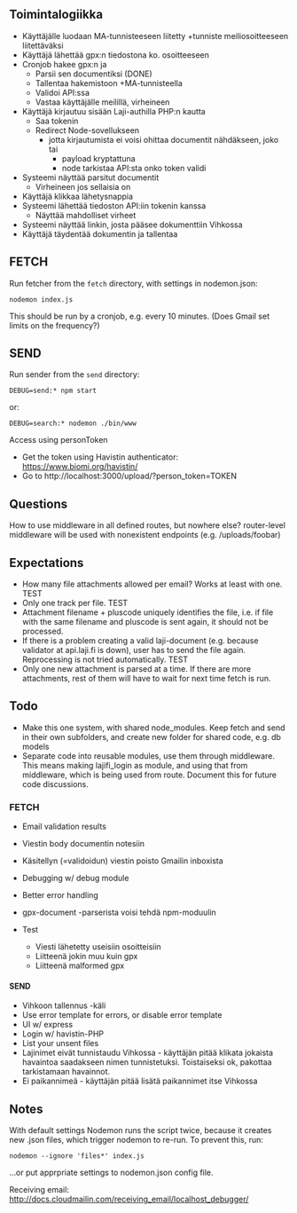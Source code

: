 
## Toimintalogiikka

- Käyttäjälle luodaan MA-tunnisteeseen liitetty +tunniste meiliosoitteeseen liitettäväksi
- Käyttäjä lähettää gpx:n tiedostona ko. osoitteeseen
- Cronjob hakee gpx:n ja
    - Parsii sen documentiksi (DONE)
    - Tallentaa hakemistoon +MA-tunnisteella
    - Validoi API:ssa
    - Vastaa käyttäjälle meilillä, virheineen
- Käyttäjä kirjautuu sisään Laji-authilla PHP:n kautta
    - Saa tokenin
    - Redirect Node-sovellukseen
        - jotta kirjautumista ei voisi ohittaa documentit nähdäkseen, joko tai
            - payload kryptattuna
            - node tarkistaa API:sta onko token validi
- Systeemi näyttää parsitut documentit
    - Virheineen jos sellaisia on 
- Käyttäjä klikkaa lähetysnappia
- Systeemi lähettää tiedoston API:iin tokenin kanssa
    - Näyttää mahdolliset virheet
- Systeemi näyttää linkin, josta pääsee dokumenttiin Vihkossa
- Käyttäjä täydentää dokumentin ja tallentaa

## FETCH

Run fetcher from the `fetch` directory, with settings in nodemon.json:

    nodemon index.js

This should be run by a cronjob, e.g. every 10 minutes. (Does Gmail set limits on the frequency?)

## SEND

Run sender from the `send` directory:

    DEBUG=send:* npm start

or:

    DEBUG=search:* nodemon ./bin/www

Access using personToken
- Get the token using Havistin authenticator: https://www.biomi.org/havistin/
- Go to http://localhost:3000/upload/?person_token=TOKEN


## Questions

How to use middleware in all defined routes, but nowhere else?
router-level middleware will be used with nonexistent endpoints (e.g. /uploads/foobar)

## Expectations

- How many file attachments allowed per email? Works at least with one. TEST
- Only one track per file. TEST
- Attachment filename + pluscode uniquely identifies the file, i.e. if file with the same filename and pluscode is sent again, it should not be processed.
- If there is a problem creating a valid laji-document (e.g. because validator at api.laji.fi is down), user has to send the file again. Reprocessing is not tried automatically. TEST
- Only one new attachment is parsed at a time. If there are more attachments, rest of them will have to wait for next time fetch is run.

## Todo

- Make this one system, with shared node_modules. Keep fetch and send in their own subfolders, and create new folder for shared code, e.g. db models
- Separate code into reusable modules, use them through middleware. This means making lajifi_login as module, and using that from middleware, which is being used from route. Document this for future code discussions.

### FETCH
- Email validation results
- Viestin body documentin notesiin
- Käsitellyn (=validoidun) viestin poisto Gmailin inboxista
- Debugging w/ debug module
- Better error handling
- gpx-document -parserista voisi tehdä npm-moduulin

- Test
   - Viesti lähetetty useisiin osoitteisiin
   - Liitteenä jokin muu kuin gpx
   - Liitteenä malformed gpx

#### SEND
- Vihkoon tallennus -käli
- Use error template for errors, or disable error template
- UI w/ express
- Login w/ havistin-PHP
- List your unsent files
- Lajinimet eivät tunnistaudu Vihkossa - käyttäjän pitää klikata jokaista havaintoa saadakseen nimen tunnistetuksi. Toistaiseksi ok, pakottaa tarkistamaan havainnot.
- Ei paikannimeä - käyttäjän pitää lisätä paikannimet itse Vihkossa

## Notes

With default settings Nodemon runs the script twice, because it creates new .json files, which trigger nodemon to re-run. To prevent this, run:

    nodemon --ignore 'files*' index.js

...or put apprpriate settings to nodemon.json config file.

Receiving email: http://docs.cloudmailin.com/receiving_email/localhost_debugger/

